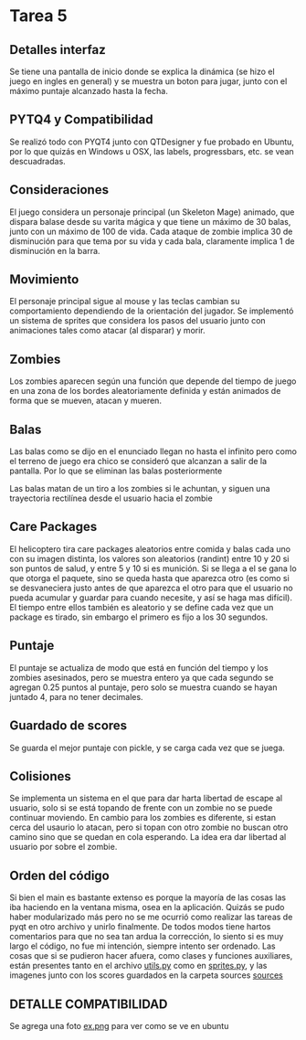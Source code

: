 Tarea 5
============

## Detalles interfaz

Se tiene una pantalla de inicio donde se explica la dinámica (se hizo el juego en ingles en general) y se muestra un boton para jugar, junto con el máximo puntaje alcanzado hasta la fecha.


## PYTQ4 y Compatibilidad

Se realizó todo con PYQT4 junto con QTDesigner y fue probado en Ubuntu, por lo que quizás en Windows u OSX, las labels, progressbars, etc. se vean descuadradas.

## Consideraciones

El juego considera un personaje principal (un Skeleton Mage) animado, que dispara balase desde su varita mágica y que tiene un máximo de 30 balas, junto con un máximo de 100 de vida. Cada ataque de zombie implica 30 de disminución para que tema por su vida y cada bala, claramente implica 1 de disminución en la barra.

## Movimiento

El personaje principal sigue al mouse y las teclas cambian su comportamiento dependiendo de la orientación del jugador. Se implementó un sistema de sprites que considera los pasos del usuario junto con animaciones tales como atacar (al disparar) y morir.

## Zombies

Los zombies aparecen según una función que depende del tiempo de juego en una zona de los bordes aleatoriamente definida y están animados de forma que se mueven, atacan y mueren.

## Balas

Las balas como se dijo en el enunciado llegan no hasta el infinito pero como el terreno de juego era chico se consideró que alcanzan a salir de la pantalla. Por lo que se eliminan las balas posteriormente

Las balas matan de un tiro a los zombies si le achuntan, y siguen una trayectoria rectilínea desde el usuario hacia el zombie

## Care Packages

El helicoptero tira care packages aleatorios entre comida y balas cada uno con su imagen distinta, los valores son aleatorios (randint) entre 10 y 20 si son puntos de salud, y entre 5 y 10 si es munición. Si se llega a el se gana lo que otorga el paquete, sino se queda hasta que aparezca otro (es como si se desvaneciera justo antes de que aparezca el otro para que el usuario no pueda acumular y guardar para cuando necesite, y así se haga mas difícil). El tiempo entre ellos también es aleatorio y se define cada vez que un package es tirado, sin embargo el primero es fijo a los 30 segundos.

## Puntaje

El puntaje se actualiza de modo que está en función del tiempo y los zombies asesinados, pero se muestra entero ya que cada segundo se agregan 0.25 puntos al puntaje, pero solo se muestra cuando se hayan juntado 4, para no tener decimales.

## Guardado de scores

Se guarda el mejor puntaje con pickle, y se carga cada vez que se juega.

## Colisiones

Se implementa un sistema en el que para dar harta libertad de escape al usuario, solo si se está topando de frente con un zombie no se puede continuar moviendo. En cambio para los zombies es diferente, si estan cerca del usaurio lo atacan, pero si topan con otro zombie no buscan otro camino sino que se quedan en cola esperando. La idea era dar libertad al usuario por sobre el zombie.


## Orden del código

Si bien el main es bastante extenso es porque la mayoría de las cosas las iba haciendo en la ventana misma, osea en la aplicación. Quizás se pudo haber modularizado más pero no se me ocurrió como realizar las tareas de pyqt en otro archivo y unirlo finalmente. De todos modos tiene hartos comentarios para que no sea tan ardua la corrección, lo siento si es muy largo el código, no fue mi intención, siempre intento ser ordenado. Las cosas que si se pudieron hacer afuera, como clases y funciones auxiliares, están presentes tanto en el archivo [utils.py](utils.py) como en [sprites.py](sprites.py), y las imagenes junto con los scores guardados en la carpeta sources [sources](sources)


## DETALLE COMPATIBILIDAD

Se agrega una foto [ex.png](sources/ex.png) para ver como se ve en ubuntu